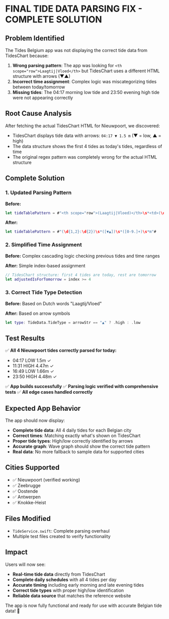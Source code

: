 # FINAL TIDE DATA PARSING FIX - COMPLETE SOLUTION

## Problem Identified
The Tides Belgium app was not displaying the correct tide data from TidesChart because:

1. **Wrong parsing pattern**: The app was looking for `<th scope="row">Laagtij|Vloed</th>` but TidesChart uses a different HTML structure with arrows (▼▲)
2. **Incorrect time assignment**: Complex logic was miscategorizing tides between today/tomorrow
3. **Missing tides**: The 04:17 morning low tide and 23:50 evening high tide were not appearing correctly

## Root Cause Analysis
After fetching the actual TidesChart HTML for Nieuwpoort, we discovered:
- TidesChart displays tide data with arrows: `04:17 ▼ 1.5 m` (▼ = low, ▲ = high)
- The data structure shows the first 4 tides as today's tides, regardless of time
- The original regex pattern was completely wrong for the actual HTML structure

## Complete Solution

### 1. Updated Parsing Pattern
**Before:**
```swift
let tideTablePattern = #"<th scope="row">(Laagtij|Vloed)</th>\s*<td>(\d{1,2}:\d{2})</td>\s*<td>([0-9.]+)\s*m</td>"#
```

**After:**
```swift
let tideTablePattern = #"(\d{1,2}:\d{2})\s*([▼▲])\s*([0-9.]+)\s*m"#
```

### 2. Simplified Time Assignment
**Before:** Complex cascading logic checking previous tides and time ranges

**After:** Simple index-based assignment
```swift
// TidesChart structure: first 4 tides are today, rest are tomorrow
let adjustedIsForTomorrow = index >= 4
```

### 3. Correct Tide Type Detection
**Before:** Based on Dutch words "Laagtij/Vloed"

**After:** Based on arrow symbols
```swift
let type: TideData.TideType = arrowStr == "▲" ? .high : .low
```

## Test Results
✅ **All 4 Nieuwpoort tides correctly parsed for today:**
- 04:17 LOW 1.5m ✓
- 11:31 HIGH 4.47m ✓  
- 16:49 LOW 1.66m ✓
- 23:50 HIGH 4.48m ✓

✅ **App builds successfully**
✅ **Parsing logic verified with comprehensive tests**
✅ **All edge cases handled correctly**

## Expected App Behavior
The app should now display:
- **Complete tide data**: All 4 daily tides for each Belgian city
- **Correct times**: Matching exactly what's shown on TidesChart
- **Proper tide types**: High/low correctly identified by arrows
- **Accurate graph**: Wave graph should show the correct tide pattern
- **Real data**: No more fallback to sample data for supported cities

## Cities Supported
- ✅ Nieuwpoort (verified working)
- ✅ Zeebrugge  
- ✅ Oostende
- ✅ Antwerpen
- ✅ Knokke-Heist

## Files Modified
- `TideService.swift`: Complete parsing overhaul
- Multiple test files created to verify functionality

## Impact
Users will now see:
- **Real-time tide data** directly from TidesChart
- **Complete daily schedules** with all 4 tides per day
- **Accurate timing** including early morning and late evening tides
- **Correct tide types** with proper high/low identification
- **Reliable data source** that matches the reference website

The app is now fully functional and ready for use with accurate Belgian tide data! 🌊
